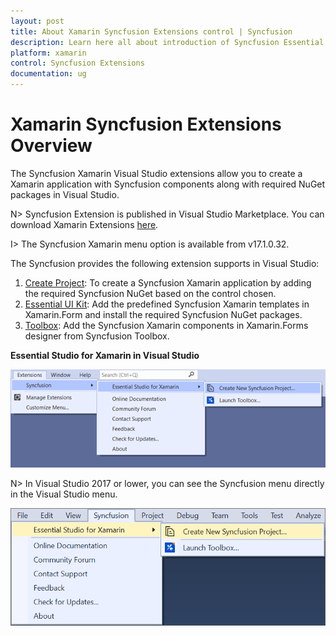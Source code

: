 ```yaml
---
layout: post
title: About Xamarin Syncfusion Extensions control | Syncfusion
description: Learn here all about introduction of Syncfusion Essential Studio Xamarin Extensions control, its elements and more.
platform: xamarin
control: Syncfusion Extensions
documentation: ug
---
```


# Xamarin Syncfusion Extensions Overview

The Syncfusion Xamarin Visual Studio extensions allow you to create a Xamarin application with Syncfusion components along with required NuGet packages in Visual Studio.

N> Syncfusion Extension is published in Visual Studio Marketplace. You can download Xamarin Extensions [here](https://marketplace.visualstudio.com/items?itemName=SyncfusionInc.XamarinExtension).

I> The Syncfusion Xamarin  menu option is available from v17.1.0.32.

The Syncfusion provides the following extension supports in Visual Studio:

1.	[Create Project](create-project): To create a Syncfusion Xamarin application by adding the required Syncfusion NuGet based on the control chosen.
2.	[Essential UI Kit](essential-ui-kit): Add the predefined Syncfusion Xamarin templates in Xamarin.Form and install the required Syncfusion NuGet packages.
3.	[Toolbox](toolbox-control): Add the Syncfusion Xamarin components in Xamarin.Forms designer from Syncfusion Toolbox.


**Essential Studio for Xamarin in Visual Studio**

![Choose Syncfusion Xamarin application from Visual Studio new project dialog via Syncfusion menu](Syncfusion_Project_Templates_images/xamarin-visual-studio-intergration-new-project.png)

N> In Visual Studio 2017 or lower, you can see the Syncfusion menu directly in the Visual Studio menu.

![Syncfusion Menu when No project selected in Visual Studio Intergration](Overview_images/xamarin-visual-studio-intergration-syncfusion-menu.png)


